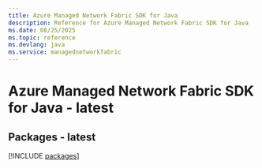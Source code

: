 ```yaml
---
title: Azure Managed Network Fabric SDK for Java
description: Reference for Azure Managed Network Fabric SDK for Java
ms.date: 08/25/2025
ms.topic: reference
ms.devlang: java
ms.service: managednetworkfabric
---
```

# Azure Managed Network Fabric SDK for Java - latest
## Packages - latest
[!INCLUDE [packages](managed-network-fabric-index.md)]